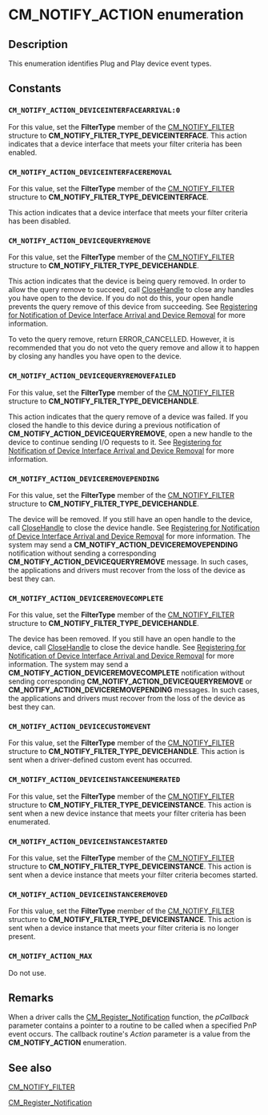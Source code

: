 # CM_NOTIFY_ACTION enumeration

## Description

This enumeration identifies Plug and Play device event types.

## Constants

### `CM_NOTIFY_ACTION_DEVICEINTERFACEARRIVAL:0`

For this value, set the **FilterType** member of the [CM_NOTIFY_FILTER](https://learn.microsoft.com/windows/desktop/api/cfgmgr32/ns-cfgmgr32-cm_notify_filter) structure
to **CM_NOTIFY_FILTER_TYPE_DEVICEINTERFACE**. This action indicates that a device interface that meets your filter criteria has been enabled.

### `CM_NOTIFY_ACTION_DEVICEINTERFACEREMOVAL`

For this value, set the **FilterType** member of the [CM_NOTIFY_FILTER](https://learn.microsoft.com/windows/desktop/api/cfgmgr32/ns-cfgmgr32-cm_notify_filter) structure
to **CM_NOTIFY_FILTER_TYPE_DEVICEINTERFACE**.

 This action indicates that a device interface that meets your filter criteria has been disabled.

### `CM_NOTIFY_ACTION_DEVICEQUERYREMOVE`

For this value, set the **FilterType** member of the [CM_NOTIFY_FILTER](https://learn.microsoft.com/windows/desktop/api/cfgmgr32/ns-cfgmgr32-cm_notify_filter) structure
to **CM_NOTIFY_FILTER_TYPE_DEVICEHANDLE**.

 This action indicates that the device is being query removed. In order to allow the query remove to succeed, call [CloseHandle](https://learn.microsoft.com/windows/desktop/api/handleapi/nf-handleapi-closehandle) to close any handles you have open to the device. If you do not do this, your open handle prevents the query remove of this device from succeeding. See [Registering for Notification of Device Interface Arrival and Device Removal](https://learn.microsoft.com/windows-hardware/drivers/install/registering-for-notification-of-device-interface-arrival-and-device-removal) for more information.

To veto the query remove, return ERROR_CANCELLED. However, it is recommended that you do not veto the query remove and allow it to happen by closing any handles you have open to the device.

### `CM_NOTIFY_ACTION_DEVICEQUERYREMOVEFAILED`

For this value, set the **FilterType** member of the [CM_NOTIFY_FILTER](https://learn.microsoft.com/windows/desktop/api/cfgmgr32/ns-cfgmgr32-cm_notify_filter) structure
to **CM_NOTIFY_FILTER_TYPE_DEVICEHANDLE**.

 This action indicates that the query remove of a device was failed. If you closed the handle to this device during a previous notification of **CM_NOTIFY_ACTION_DEVICEQUERYREMOVE**, open a new handle to the device to continue sending I/O requests to it. See [Registering for Notification of Device Interface Arrival and Device Removal](https://learn.microsoft.com/windows-hardware/drivers/install/registering-for-notification-of-device-interface-arrival-and-device-removal) for more information.

### `CM_NOTIFY_ACTION_DEVICEREMOVEPENDING`

For this value, set the **FilterType** member of the [CM_NOTIFY_FILTER](https://learn.microsoft.com/windows/desktop/api/cfgmgr32/ns-cfgmgr32-cm_notify_filter) structure
to **CM_NOTIFY_FILTER_TYPE_DEVICEHANDLE**.

The device will be removed. If you still have an open handle to the device, call [CloseHandle](https://learn.microsoft.com/windows/desktop/api/handleapi/nf-handleapi-closehandle) to close the device handle. See [Registering for Notification of Device Interface Arrival and Device Removal](https://learn.microsoft.com/windows-hardware/drivers/install/registering-for-notification-of-device-interface-arrival-and-device-removal) for more information. The system may send a **CM_NOTIFY_ACTION_DEVICEREMOVEPENDING** notification without sending a corresponding **CM_NOTIFY_ACTION_DEVICEQUERYREMOVE** message. In such cases, the applications and drivers must recover from the loss of the device as best they can.

### `CM_NOTIFY_ACTION_DEVICEREMOVECOMPLETE`

For this value, set the **FilterType** member of the [CM_NOTIFY_FILTER](https://learn.microsoft.com/windows/desktop/api/cfgmgr32/ns-cfgmgr32-cm_notify_filter) structure
to **CM_NOTIFY_FILTER_TYPE_DEVICEHANDLE**.

The device has been removed. If you still have an open handle to the device, call [CloseHandle](https://learn.microsoft.com/windows/desktop/api/handleapi/nf-handleapi-closehandle) to close the device handle. See [Registering for Notification of Device Interface Arrival and Device Removal](https://learn.microsoft.com/windows-hardware/drivers/install/registering-for-notification-of-device-interface-arrival-and-device-removal) for more information. The system may send a **CM_NOTIFY_ACTION_DEVICEREMOVECOMPLETE** notification without sending corresponding **CM_NOTIFY_ACTION_DEVICEQUERYREMOVE** or **CM_NOTIFY_ACTION_DEVICEREMOVEPENDING** messages. In such cases, the applications and drivers must recover from the loss of the device as best they can.

### `CM_NOTIFY_ACTION_DEVICECUSTOMEVENT`

For this value, set the **FilterType** member of the [CM_NOTIFY_FILTER](https://learn.microsoft.com/windows/desktop/api/cfgmgr32/ns-cfgmgr32-cm_notify_filter) structure
to **CM_NOTIFY_FILTER_TYPE_DEVICEHANDLE**. This action is sent when a driver-defined custom event has occurred.

### `CM_NOTIFY_ACTION_DEVICEINSTANCEENUMERATED`

For this value, set the **FilterType** member of the [CM_NOTIFY_FILTER](https://learn.microsoft.com/windows/desktop/api/cfgmgr32/ns-cfgmgr32-cm_notify_filter) structure
to **CM_NOTIFY_FILTER_TYPE_DEVICEINSTANCE**. This action is sent when a new device instance that meets your filter criteria has been enumerated.

### `CM_NOTIFY_ACTION_DEVICEINSTANCESTARTED`

For this value, set the **FilterType** member of the [CM_NOTIFY_FILTER](https://learn.microsoft.com/windows/desktop/api/cfgmgr32/ns-cfgmgr32-cm_notify_filter) structure
to **CM_NOTIFY_FILTER_TYPE_DEVICEINSTANCE**. This action is sent when a device instance that meets your filter criteria becomes started.

### `CM_NOTIFY_ACTION_DEVICEINSTANCEREMOVED`

For this value, set the **FilterType** member of the [CM_NOTIFY_FILTER](https://learn.microsoft.com/windows/desktop/api/cfgmgr32/ns-cfgmgr32-cm_notify_filter) structure
to **CM_NOTIFY_FILTER_TYPE_DEVICEINSTANCE**. This action is sent when a device instance that meets your filter criteria is no longer present.

### `CM_NOTIFY_ACTION_MAX`

Do not use.

## Remarks

When a driver calls the [CM_Register_Notification](https://learn.microsoft.com/windows/desktop/api/cfgmgr32/nf-cfgmgr32-cm_register_notification) function, the *pCallback* parameter contains a pointer to a routine to be called when a specified PnP event occurs. The callback routine's *Action* parameter is a value from the **CM_NOTIFY_ACTION** enumeration.

## See also

[CM_NOTIFY_FILTER](https://learn.microsoft.com/windows/desktop/api/cfgmgr32/ns-cfgmgr32-cm_notify_filter)

[CM_Register_Notification](https://learn.microsoft.com/windows/desktop/api/cfgmgr32/nf-cfgmgr32-cm_register_notification)